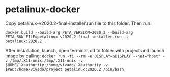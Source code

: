 # petalinux-docker

Copy petalinux-v2020.2-final-installer.run file to this folder. Then run:

`docker build --build-arg PETA_VERSION=2020.2 --build-arg PETA_RUN_FILE=petalinux-v2020.2-final-installer.run -t petalinux:2020.2 .`

After installation, launch, open terminal, cd to folder with project and launch image by calling:
`docker run -ti --rm -e DISPLAY=$DISPLAY --net="host" -v /tmp/.X11-unix:/tmp/.X11-unix -v $HOME/.Xauthority:/home/vivado/.Xauthority -v $PWD:/home/vivado/project petalinux:2020.2 /bin/bash` 
